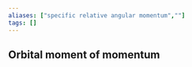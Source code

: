 ```yaml
---
aliases: ["specific relative angular momentum",""]
tags: []
---
```


## Orbital moment of momentum

 
